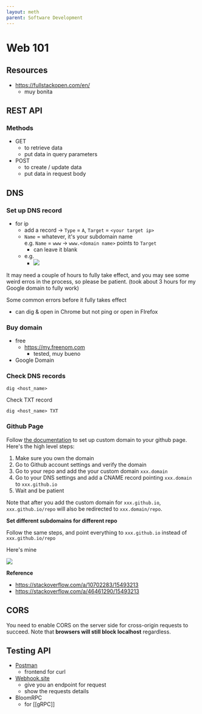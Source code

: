 ```yaml
---
layout: meth
parent: Software Development
---
```


# Web 101

## Resources

- <https://fullstackopen.com/en/>
	- muy bonita

## REST API

### Methods

- GET
	- to retrieve data
	- put data in query parameters
- POST
	- to create / update data
	- put data in request body

## DNS

### Set up DNS record

- for ip
	- add a record -> `Type` = `A`, `Target` = `<your target ip>`
	- `Name` = whatever, it's your subdomain name<br>e.g. `Name` = `www` -> `www.<domain name>` points to `Target`
		- can leave it blank
	- e.g.
		- ![](https://i.imgur.com/nuPiOu1.png)

 
It may need a couple of hours to fully take effect, and you may see some weird erros in the process, so please be patient. (took about 3 hours for my Google domain to fully work)

Some common errors before it fully takes effect

- can dig & open in Chrome but not ping or open in FIrefox

### Buy domain

- free
	- <https://my.freenom.com>
		- tested, muy bueno
- Google Domain

### Check DNS records

```
dig <host_name>
```

Check TXT record

```
dig <host_name> TXT
```

### Github Page

Follow [the documentation](https://docs.github.com/en/pages/configuring-a-custom-domain-for-your-github-pages-site) to set up custom domain to your github page. Here's the high level steps:

1. Make sure you own the domain
2. Go to Github account settings and verify the domain
3. Go to your repo and add the your custom domain `xxx.domain`
4. Go to your DNS settings and add a CNAME record pointing `xxx.domain` to  `xxx.github.io`
5. Wait and be patient

Note that after you add the custom domain for `xxx.github.io`, `xxx.github.io/repo` will also be redirected to `xxx.domain/repo`.

**Set different subdomains for different repo**

Follow the same steps, and point everything to `xxx.github.io` instead of `xxx.github.io/repo`

Here's mine

![](https://i.imgur.com/pdMxFf3.png)

**Reference**

- <https://stackoverflow.com/a/10702283/15493213>
- <https://stackoverflow.com/a/46461290/15493213>

## CORS

You need to enable CORS on the server side for cross-origin requests to succeed. Note that **browsers will still block localhost** regardless.

## Testing API

- [Postman](https://www.postman.com/)
	- frontend for curl
- [Webhook.site](https://webhook.site/)
	- give you an endpoint for request
	- show the requests details
- BloomRPC
	- for [[gRPC]]
